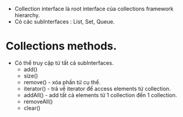 - Collection interface là root interface của collections framework hierarchy.
- Có các subInterfaces : List, Set, Queue.


# Collections methods.
- Có thể truy cập từ tất cả subInterfaces.
    + add()
    + size()
    + remove() - xóa phần tử cụ thể.
    + iterator() - trả về iterator để access elements từ collection.
    + addAll() - add tất cả elements từ 1 collection đến 1 collection.
    + removeAll()
    + clear()